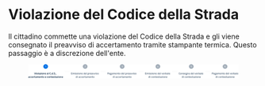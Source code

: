 # Violazione del Codice della Strada

Il cittadino commette una violazione del Codice della Strada e gli viene consegnato il preavviso di accertamento tramite stampante termica. Questo passaggio è a discrezione dell'ente.

<figure><img src=".gitbook/assets/violazioni-codice-strada-step1.png" alt=""><figcaption></figcaption></figure>
